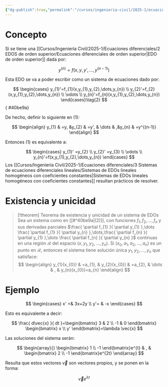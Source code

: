 ```yaml
---
{"dg-publish":true,"permalink":"/cursos/ingenieria-civil/2025-1/ecuaciones-diferenciales/3-sistemas-de-ecuaciones-diferenciales-lineales/sistemas-de-ed-os/","tags":["ExMAT1640"]}
---
```


# Concepto

Si se tiene una [[Cursos/Ingeniería Civil/2025-1/Ecuaciones diferenciales/2 EDOS de orden superior/Ecuaciones diferenciales de orden superior\|EDO de orden superior]] dada por:

$$
y^{(n)}=f(x,y,y',\dots,y^{(n-1)}) \tag{1}
$$

Esta EDO se va a poder escribir como un sistema de ecuaciones dado por:

$$
\begin{cases}
y_{1}'=f_{1}(x,y_{1},y_{2},\dots,y_{n}) \\
y_{2}'=f_{2}(x,y_{1},y_{2},\dots,y_{n}) \\
\vdots \\
y_{n}'=f_{n}(x,y_{1},y_{2},\dots,y_{n})
\end{cases}\tag{2}
$$
{ #40be9a}


De hecho, definir lo siguiente en (1):

$$
\begin{align}
y_{1} & =y, &y_{2} & =y', & \dots &  ,&y_{n} & =y^{(n-1)}  
\end{align}
$$

Entonces (1) es equivalente a:

$$
\begin{cases}
y_{1}' =y_{2} \\
y_{2}' =y_{3} \\
\vdots \\
y_{n}'=f(x,y_{1},y_{2},\dots,y_{n})
\end{cases}
$$
Los [[Cursos/Ingeniería Civil/2025-1/Ecuaciones diferenciales/3 Sistemas de ecuaciones diferenciales lineales/Sistemas de EDOs lineales homogéneos con coeficientes constantes\|Sistemas de EDOs lineales homogéneos con coeficientes constantes]] resultan prácticos de resolver.

# Existencia y unicidad

> [!theorem] Teorema de existencia y unicidad de un sistema de EDOs
> Sea un sistema como en [[#^40be9a|(2)]], con funciones $f_{1},f_{2},\dots,f_{n}$ y sus derivadas parciales $\frac{ \partial f_{1} }{ \partial y_{1} },\dots \frac{ \partial f_{1} }{ \partial y_{n} },\dots,\frac{ \partial f_{n} }{ \partial y_{1} },\dots \frac{ \partial f_{n} }{ \partial y_{n} }$ continuas en una región $\mathcal{R}$ del espacio $(x,y_{1},y_{2},\dots,y_{n})$. Si $(x_{0},a_{1},a_{2},\dots,a_{n})$ es un punto en $\mathcal{R}$, entonces el sistema tiene solución única $y_{1},y_{2},\dots,y_{n}$ que satisface:
> $$
> \begin{align}
> y_{1}(x_{0}) & =a_{1}, & y_{2}(x_{0}) & =a_{2}, & \dots & , & y_{n}(x_{0})=a_{n}
> \end{align}
> $$


# Ejemplo
$$
\begin{cases}
x' =& 3x+2y \\
y'= & -x
\end{cases}
$$

Esto es equivalente a decir:

$$
\frac{ d\vec{x} }{ dt }=\begin{bmatrix}
3 & 2 \\
-1 & 0
\end{bmatrix} \begin{bmatrix}
x \\
y'
\end{bmatrix}=\lambda \vec{x}
$$

Las soluciones del sistema serán:

$$
\begin{array}{}
\begin{bmatrix}
1 \\
-1 
\end{bmatrix}e^{t} & , & \begin{bmatrix}
2 \\
-1
\end{bmatrix}e^{2t}
\end{array}
$$

Resulta que estos vectores $\vec{v}$ son vectores propios, y se ponen en la forma:

$$
\vec{v}e^{\lambda t}
$$
